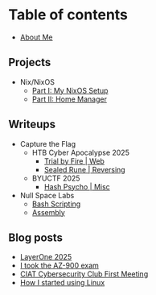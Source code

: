 # Table of contents

* [About Me](README.md)

## Projects
* Nix/NixOS
    * [Part I: My NixOS Setup](projects/nix-nixos/1-my-nixos-setup.md)
    * [Part II: Home Manager](projects/nix-nixos/2-home-manager.md)
## Writeups
* Capture the Flag
    * HTB Cyber Apocalypse 2025
        * [Trial by Fire | Web](writeups/htb-cyber-apocalypse-2025/trial-by-fire.md)
        * [Sealed Rune | Reversing](writeups/htb-cyber-apocalypse-2025/sealed-rune.md)
    * BYUCTF 2025
        * [Hash Psycho | Misc](writeups/byuctf-2025/hash-psycho.md)
* Null Space Labs
    * [Bash Scripting](writeups/null-space-labs/bash-scripting.md)
    * [Assembly](writeups/null-space-labs/assembly.md)
## Blog posts
* [LayerOne 2025](blog-posts/layerone-2025.md)
* [I took the AZ-900 exam](blog-posts/az-900-test.md)
* [CIAT Cybersecurity Club First Meeting](blog-posts/ciat-cyber-meeting.md)
* [How I started using Linux](blog-posts/how-i-started-using-linux.md)
